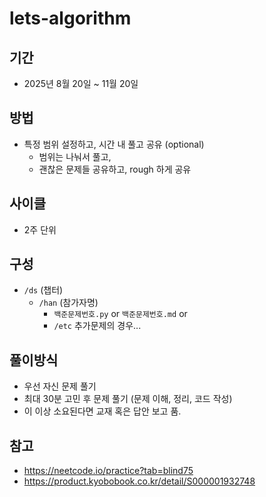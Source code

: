 # lets-algorithm

## 기간
- 2025년 8월 20일 ~ 11월 20일

## 방법
- 특정 범위 설정하고, 시간 내 풀고 공유 (optional)
  - 범위는 나눠서 풀고, 
  - 괜찮은 문제들 공유하고, rough 하게 공유

## 사이클
- 2주 단위

## 구성
- `/ds` (챕터)
  - `/han` (참가자명)
     - `백준문제번호.py` or `백준문제번호.md` or
     - `/etc` 추가문제의 경우...
     
## 풀이방식
- 우선 자신 문제 풀기 
- 최대 30분 고민 후 문제 풀기 (문제 이해, 정리, 코드 작성)
- 이 이상 소요된다면 교재 혹은 답안 보고 품. 

## 참고
- https://neetcode.io/practice?tab=blind75
- https://product.kyobobook.co.kr/detail/S000001932748

